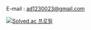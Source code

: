 E-mail : ad1230023@gmail.com

[![Solved.ac 프로필](http://mazassumnida.wtf/api/v2/generate_badge?boj=ad12300)](https://solved.ac/ad12300)
